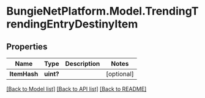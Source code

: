 # BungieNetPlatform.Model.TrendingTrendingEntryDestinyItem
## Properties

Name | Type | Description | Notes
------------ | ------------- | ------------- | -------------
**ItemHash** | **uint?** |  | [optional] 

[[Back to Model list]](../README.md#documentation-for-models) [[Back to API list]](../README.md#documentation-for-api-endpoints) [[Back to README]](../README.md)

